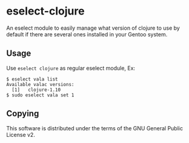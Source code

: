 eselect-clojure
============

An eselect module to easily manage what version of clojure to use by default if
there are several ones installed in your Gentoo system.

Usage
-----

Use `eselect clojure` as regular eselect module, Ex:

	$ eselect vala list
	Available valac versions:
	  [1]   clojure-1.10
	$ sudo eselect vala set 1

Copying
-------

This software is distributed under the terms of the GNU General Public License v2.

